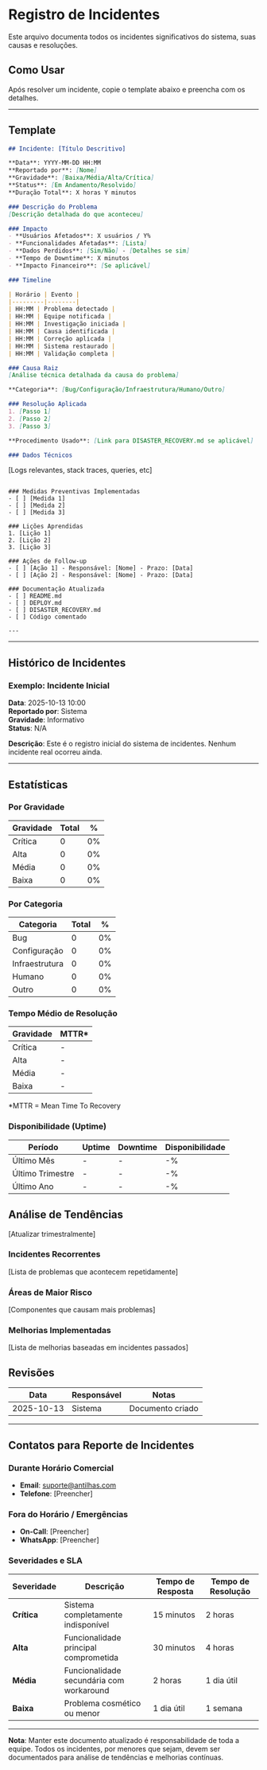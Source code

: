 # Registro de Incidentes

Este arquivo documenta todos os incidentes significativos do sistema, suas causas e resoluções.

## Como Usar

Após resolver um incidente, copie o template abaixo e preencha com os detalhes.

---

## Template

```markdown
## Incidente: [Título Descritivo]

**Data**: YYYY-MM-DD HH:MM  
**Reportado por**: [Nome]  
**Gravidade**: [Baixa/Média/Alta/Crítica]  
**Status**: [Em Andamento/Resolvido]  
**Duração Total**: X horas Y minutos

### Descrição do Problema
[Descrição detalhada do que aconteceu]

### Impacto
- **Usuários Afetados**: X usuários / Y%
- **Funcionalidades Afetadas**: [Lista]
- **Dados Perdidos**: [Sim/Não] - [Detalhes se sim]
- **Tempo de Downtime**: X minutos
- **Impacto Financeiro**: [Se aplicável]

### Timeline

| Horário | Evento |
|---------|--------|
| HH:MM | Problema detectado |
| HH:MM | Equipe notificada |
| HH:MM | Investigação iniciada |
| HH:MM | Causa identificada |
| HH:MM | Correção aplicada |
| HH:MM | Sistema restaurado |
| HH:MM | Validação completa |

### Causa Raiz
[Análise técnica detalhada da causa do problema]

**Categoria**: [Bug/Configuração/Infraestrutura/Humano/Outro]

### Resolução Aplicada
1. [Passo 1]
2. [Passo 2]
3. [Passo 3]

**Procedimento Usado**: [Link para DISASTER_RECOVERY.md se aplicável]

### Dados Técnicos
```
[Logs relevantes, stack traces, queries, etc]
```

### Medidas Preventivas Implementadas
- [ ] [Medida 1]
- [ ] [Medida 2]
- [ ] [Medida 3]

### Lições Aprendidas
1. [Lição 1]
2. [Lição 2]
3. [Lição 3]

### Ações de Follow-up
- [ ] [Ação 1] - Responsável: [Nome] - Prazo: [Data]
- [ ] [Ação 2] - Responsável: [Nome] - Prazo: [Data]

### Documentação Atualizada
- [ ] README.md
- [ ] DEPLOY.md
- [ ] DISASTER_RECOVERY.md
- [ ] Código comentado

---
```

---

## Histórico de Incidentes

<!-- Adicionar incidentes abaixo, mais recentes primeiro -->

### Exemplo: Incidente Inicial

**Data**: 2025-10-13 10:00  
**Reportado por**: Sistema  
**Gravidade**: Informativo  
**Status**: N/A

**Descrição**: Este é o registro inicial do sistema de incidentes. Nenhum incidente real ocorreu ainda.

---

<!-- Adicionar novos incidentes acima desta linha -->

## Estatísticas

### Por Gravidade

| Gravidade | Total | % |
|-----------|-------|---|
| Crítica | 0 | 0% |
| Alta | 0 | 0% |
| Média | 0 | 0% |
| Baixa | 0 | 0% |

### Por Categoria

| Categoria | Total | % |
|-----------|-------|---|
| Bug | 0 | 0% |
| Configuração | 0 | 0% |
| Infraestrutura | 0 | 0% |
| Humano | 0 | 0% |
| Outro | 0 | 0% |

### Tempo Médio de Resolução

| Gravidade | MTTR* |
|-----------|-------|
| Crítica | - |
| Alta | - |
| Média | - |
| Baixa | - |

*MTTR = Mean Time To Recovery

### Disponibilidade (Uptime)

| Período | Uptime | Downtime | Disponibilidade |
|---------|--------|----------|-----------------|
| Último Mês | - | - | -% |
| Último Trimestre | - | - | -% |
| Último Ano | - | - | -% |

## Análise de Tendências

[Atualizar trimestralmente]

### Incidentes Recorrentes
[Lista de problemas que acontecem repetidamente]

### Áreas de Maior Risco
[Componentes que causam mais problemas]

### Melhorias Implementadas
[Lista de melhorias baseadas em incidentes passados]

## Revisões

| Data | Responsável | Notas |
|------|-------------|-------|
| 2025-10-13 | Sistema | Documento criado |

---

## Contatos para Reporte de Incidentes

### Durante Horário Comercial
- **Email**: suporte@antilhas.com
- **Telefone**: [Preencher]

### Fora do Horário / Emergências
- **On-Call**: [Preencher]
- **WhatsApp**: [Preencher]

### Severidades e SLA

| Severidade | Descrição | Tempo de Resposta | Tempo de Resolução |
|------------|-----------|-------------------|-------------------|
| **Crítica** | Sistema completamente indisponível | 15 minutos | 2 horas |
| **Alta** | Funcionalidade principal comprometida | 30 minutos | 4 horas |
| **Média** | Funcionalidade secundária com workaround | 2 horas | 1 dia útil |
| **Baixa** | Problema cosmético ou menor | 1 dia útil | 1 semana |

---

**Nota**: Manter este documento atualizado é responsabilidade de toda a equipe. Todos os incidentes, por menores que sejam, devem ser documentados para análise de tendências e melhorias contínuas.

